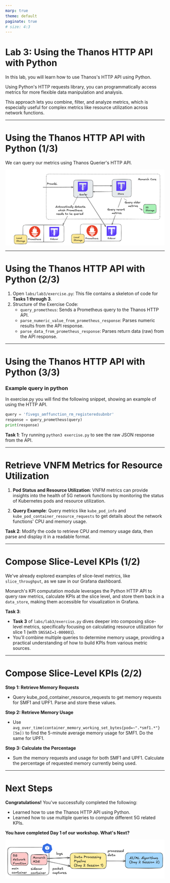 ```yaml
---
marp: true
theme: default
paginate: true
# size: 4:3
---
```


# Lab 3: Using the Thanos HTTP API with Python

In this lab, you will learn how to use Thanos's HTTP API using Python.

Using Python's HTTP requests library, you can programmatically access metrics for more flexible data manipulation and analysis. 

This approach lets you combine, filter, and analyze metrics, which is especially useful for complex metrics like resource utilization across network functions.

---

# Using the Thanos HTTP API with Python (1/3)

We can query our metrics using Thanos Querier's HTTP API.

![](../images/thanos.png)

---
# Using the Thanos HTTP API with Python (2/3)

1.	Open `labs/lab3/exercise.py`: This file contains a skeleton of code for **Tasks 1 through 3**.
2.	Structure of the Exercise Code:
	- `query_prometheus`: Sends a Prometheus query to the Thanos HTTP API.
	- `parse_numeric_value_from_prometheus_response`: Parses numeric results from the API response.
	- `parse_data_from_prometheus_response`: Parses return data (raw) from the API response.

---
# Using the Thanos HTTP API with Python (3/3)

### Example query in python

In exercise.py you will find the following snippet, showing an example of using the HTTP API.

```python
query = 'fivegs_amffunction_rm_registeredsubnbr'
response = query_prometheus(query)
print(response)
```

**Task 1**: Try running `python3 exercise.py` to see the raw JSON response from the API.

---

# Retrieve VNFM Metrics for Resource Utilization

1.	**Pod Status and Resource Utilization**: VNFM metrics can provide insights into the health of 5G network functions by monitoring the status of Kubernetes pods and resource utilization.

2.	**Query Example**: Query metrics like `kube_pod_info` and `kube_pod_container_resource_requests` to get details about the network functions' CPU and memory usage.

**Task 2**: Modify the code to retrieve CPU and memory usage data, then parse and display it in a readable format.

---
# Compose Slice-Level KPIs (1/2)


We've already explored examples of slice-level metrics, like `slice_throughput`, as we saw in our Grafana dashboard.

Monarch's KPI computation module leverages the Python HTTP API to query raw metrics, calculate KPIs at the slice level, and store them back in a `data_store`, making them accessible for visualization in Grafana.



**Task 3**: 
- **Task 3** of `labs/lab3/exercise.py` dives deeper into composing slice-level metrics, specifically focusing on calculating resource utilization for slice 1 (with `SNSSAI=1-000001`). 
- You'll combine multiple queries to determine memory usage, providing a practical understanding of how to build KPIs from various metric sources.

---
# Compose Slice-Level KPIs (2/2)

**Step 1: Retrieve Memory Requests**
- Query kube_pod_container_resource_requests to get memory requests for SMF1 and UPF1. Parse and store these values.

**Step 2: Retrieve Memory Usage**
- Use `avg_over_time(container_memory_working_set_bytes{pod=~".*smf1.*"}[5m])` to find the 5-minute average memory usage for SMF1. Do the same for UPF1.

**Step 3: Calculate the Percentage**
- Sum the memory requests and usage for both SMF1 and UPF1. Calculate the percentage of requested memory currently being used.

---
# Next Steps

**Congratulations!**
You've successfully completed the following:
- Learned how to use the Thanos HTTP API using Python.
- Learned how to use multiple queries to compute different 5G related KPIs.

**You have completed Day 1 of our workshop. What's Next?**


![](../images/beyond-monarch.png)


